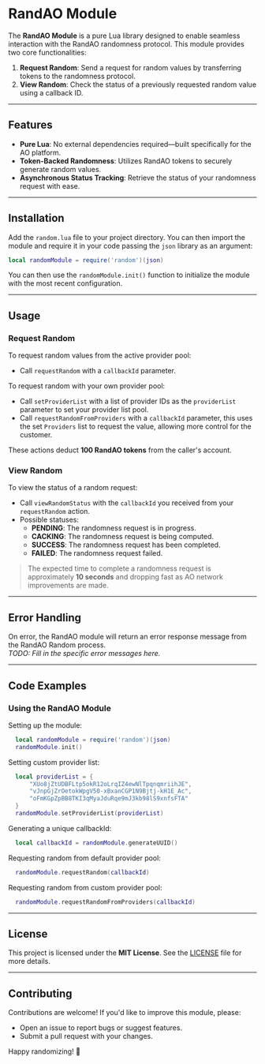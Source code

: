 # RandAO Module

The **RandAO Module** is a pure Lua library designed to enable seamless interaction with the RandAO randomness protocol. This module provides two core functionalities: 

1. **Request Random**: Send a request for random values by transferring tokens to the randomness protocol.
2. **View Random**: Check the status of a previously requested random value using a callback ID.

---

## Features
- **Pure Lua**: No external dependencies required—built specifically for the AO platform.
- **Token-Backed Randomness**: Utilizes RandAO tokens to securely generate random values.
- **Asynchronous Status Tracking**: Retrieve the status of your randomness request with ease.

---

## Installation

Add the `random.lua` file to your project directory. You can then import the module and require it in your code passing the `json` library as an argument:
```lua
local randomModule = require('random')(json)
```
You can then use the `randomModule.init()` function to initialize the module with the most recent configuration.

---

## Usage

### Request Random
To request random values from the active provider pool:
- Call `requestRandom` with a `callbackId` parameter.

To request random with your own provider pool:
- Call `setProviderList` with a list of provider IDs as the `providerList` parameter to set your provider list pool.
- Call `requestRandomFromProviders` with a `callbackId` parameter, this uses the set `Providers` list to request the value, allowing more control for the customer.

These actions deduct **100 RandAO tokens** from the caller's account.
### View Random
To view the status of a random request:
- Call `viewRandomStatus` with the `callbackId` you received from your `requestRandom` action.
- Possible statuses:
  - **PENDING**: The randomness request is in progress.
  - **CACKING**: The randomness request is being computed.
  - **SUCCESS**: The randomness request has been completed.
  - **FAILED**: The randomness request failed.

> The expected time to complete a randomness request is approximately **10 seconds** and dropping fast as AO network improvements are made.

---

## Error Handling

On error, the RandAO module will return an error response message from the RandAO Random process.  
*TODO: Fill in the specific error messages here.*

---

## Code Examples

### Using the RandAO Module

Setting up the module:
```lua
  local randomModule = require('random')(json)
  randomModule.init()
```

Setting custom provider list:
```lua
  local providerList = {
      "XUo8jZtUDBFLtp5okR12oLrqIZ4ewNlTpqnqmriihJE",
      "vJnpGjZrOetokWpgV50-xBxanCGP1N9Bjtj-kH1E_Ac",
      "oFmKGpZpBB8TKI3qMyaJduRqe9mJ3kb98lS9xnfsFTA"
  }
  randomModule.setProviderList(providerList)
```
Generating a unique callbackId:
```lua
  local callbackId = randomModule.generateUUID()
```

Requesting random from default provider pool:
```lua
  randomModule.requestRandom(callbackId)
```

Requesting random from custom provider pool:
```lua
  randomModule.requestRandomFromProviders(callbackId)
```
---

## License

This project is licensed under the **MIT License**. See the [LICENSE](LICENSE) file for more details.

---

## Contributing

Contributions are welcome! If you'd like to improve this module, please:
- Open an issue to report bugs or suggest features.
- Submit a pull request with your changes.

Happy randomizing! 🎲
